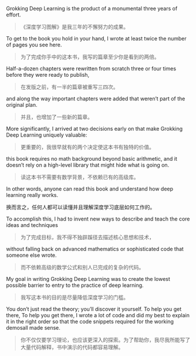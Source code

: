 Grokking Deep Learning is the product of a monumental three years of effort.

>《深度学习图解》是我三年的不懈努力的成果。

To get to the book you hold in your hand, I wrote at least twice the number of pages you see here.

>为了完成你手中的这本书，我写的篇章至少你是看到的两倍。

Half-a-dozen chapters were rewritten from scratch three or four times before they were ready to publish,

>在发版之前，有一半的篇章被重写三四次。

and along the way important chapters were added that weren’t part of the original plan.

>并且，也增加了一些新的篇章。

More significantly, I arrived at two decisions early on that make Grokking Deep Learning uniquely valuable:

>更重要的，我很早就有的两个决定使这本书有独特的价值。

this book requires no math background beyond basic arithmetic, and it doesn’t rely on a high-level library that might hide what is going on.

>读这本书不需要有数学背景，不依赖已有的高级库。

In other words, anyone can read this book and understand how deep learning really works.

换而言之，任何人都可以读懂并且理解深度学习底层如何工作的。

To accomplish  this, I had to invent new ways to describe and teach the core ideas and techniques

>为了完成目标，我不得不独辟蹊径去描述核心思想和技术，

without falling back on advanced mathematics or sophisticated code that someone else wrote.

>而不依赖高级的数学公式和别人已完成的复杂的代码。

My goal in writing Grokking Deep Learning was to create the lowest possible barrier to entry to the practice of deep learning.

> 我写这本书的目的是尽量降低深度学习的门槛。

You don’t just read the theory; you’ll discover it yourself. To help you get there, To help you get there, I wrote a lot of code and did my best to explain it in the right order so that the code snippets required for the working demosall made sense.

>你不仅仅要学习理论，也应该更深入的探索。为了帮助你，我尽我所能写了大量代码解释，书中演示的代码都容易理解。
